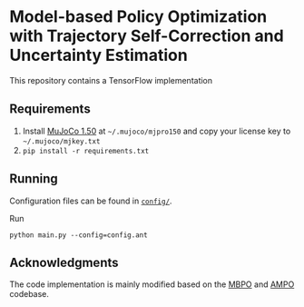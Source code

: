 # Model-based Policy Optimization with Trajectory Self-Correction and Uncertainty Estimation

This repository contains a TensorFlow implementation


## Requirements

1. Install [MuJoCo 1.50](https://www.roboti.us/index.html) at `~/.mujoco/mjpro150` and copy your license key to `~/.mujoco/mjkey.txt`
2. `pip install -r requirements.txt`

## Running
Configuration files can be found in [`config/`](config). 

Run
```
python main.py --config=config.ant
```


## Acknowledgments

The code implementation is mainly modified based on the [MBPO](https://github.com/JannerM/mbpo) and [AMPO](https://github.com/RockySJ/ampo) codebase.
